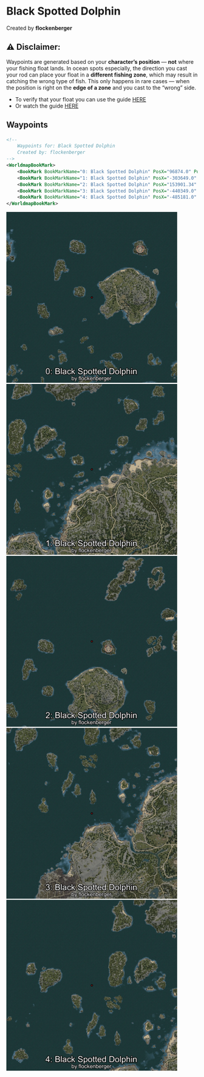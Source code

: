 # Black Spotted Dolphin
Created by **flockenberger**

## ⚠️ Disclaimer:
Waypoints are generated based on your __**character’s position**__ — __not__ where your fishing float lands.
In ocean spots especially, the direction you cast your rod can place your float in a **different fishing zone**, which may result in catching the wrong type of fish.
This only happens in rare cases — when the position is right on the **edge of a zone** and you cast to the “wrong” side.

- To verify that your float you can use the guide [HERE](https://flockenberger.github.io/bdo-fish-position/)
- Or watch the guide [HERE](https://youtu.be/t-VXcRoNojk)

## Waypoints
```xml
<!--
    Waypoints for: Black Spotted Dolphin
    Created by: flockenberger
-->
<WorldmapBookMark>
    <BookMark BookMarkName="0: Black Spotted Dolphin" PosX="96874.0" PosY="-8187.0" PosZ="316184.0" />
    <BookMark BookMarkName="1: Black Spotted Dolphin" PosX="-303649.0" PosY="-8173.0" PosZ="154836.0" />
    <BookMark BookMarkName="2: Black Spotted Dolphin" PosX="153901.34" PosY="-7882.304" PosZ="416224.56" />
    <BookMark BookMarkName="3: Black Spotted Dolphin" PosX="-440349.0" PosY="-8079.0" PosZ="58943.0" />
    <BookMark BookMarkName="4: Black Spotted Dolphin" PosX="-485181.0" PosY="-8134.0" PosZ="184112.0" />
</WorldmapBookMark>
```

<img src="./Black Spotted Dolphin_0_Preview.webp" width="450"/> <img src="./Black Spotted Dolphin_1_Preview.webp" width="450"/> <img src="./Black Spotted Dolphin_2_Preview.webp" width="450"/> <img src="./Black Spotted Dolphin_3_Preview.webp" width="450"/> <img src="./Black Spotted Dolphin_4_Preview.webp" width="450"/> 